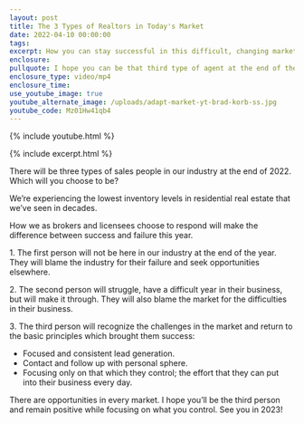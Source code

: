 ```yaml
---
layout: post
title: The 3 Types of Realtors in Today's Market
date: 2022-04-10 00:00:00
tags:
excerpt: How you can stay successful in this difficult, changing market.
enclosure:
pullquote: I hope you can be that third type of agent at the end of the year.
enclosure_type: video/mp4
enclosure_time:
use_youtube_image: true
youtube_alternate_image: /uploads/adapt-market-yt-brad-korb-ss.jpg
youtube_code: Mz01Hw41qb4
---
```

{% include youtube.html %}

{% include excerpt.html %}

There will be three types of sales people in our industry at the end of 2022. Which will you choose to be?

We’re experiencing the lowest inventory levels in residential real estate that we’ve seen in decades.

How we as brokers and licensees choose to respond will make the difference between success and failure this year.

1️. The first person will not be here in our industry at the end of the year. They will blame the industry for their failure and seek opportunities elsewhere.

2️. The second person will struggle, have a difficult year in their business, but will make it through. They will also blame the market for the difficulties in their business.

3️. The third person will recognize the challenges in the market and return to the basic principles which brought them success:

* Focused and consistent lead generation.
* Contact and follow up with personal sphere.
* Focusing only on that which they control; the effort that they can put into their business every day.

There are opportunities in every market. I hope you’ll be the third person and remain positive while focusing on what you control. See you in 2023\!
